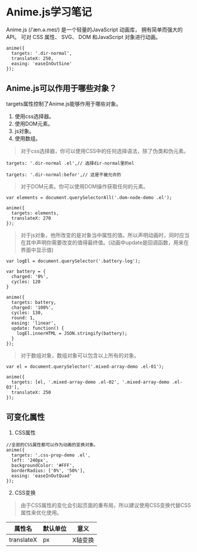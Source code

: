 # Anime.js学习笔记

Anime.js (/ˈæn.ə.meɪ/) 是一个轻量的JavaScript 动画库， 拥有简单而强大的API。
可对 CSS 属性、 SVG、 DOM 和JavaScript 对象进行动画。

```简单示例
anime({
  targets: '.dir-normal',
  translateX: 250,
  easing: 'easeInOutSine'
});
```

## Anime.js可以作用于哪些对象？

targets属性控制了Anime.js能够作用于哪些对象。

1. 使用css选择器。
2. 使用DOM元素。
3. js对象。
4. 使用数组。

> 对于css选择器，你可以使用CSS中的任何选择语法，除了伪类和伪元素。

```
targets: '.dir-normal .el',// 选择dir-normal里的el

targets: '.dir-normal:befor',// 这是不被允许的
```

> 对于DOM元素。你可以使用DOM操作获取任何的元素。

```
var elements = document.querySelectorAll('.dom-node-demo .el');

anime({
  targets: elements,
  translateX: 270
});
```

> 对于js对象，他所改变的是对象当中属性的值。所以声明动画时，同时应当在其中声明你需要改变的值得最终值。(动画中update是回调函数，用来在界面中显示值)

```
var logEl = document.querySelector('.battery-log');

var battery = {
  charged: '0%',
  cycles: 120
}

anime({
  targets: battery,
  charged: '100%',
  cycles: 130,
  round: 1,
  easing: 'linear',
  update: function() {
    logEl.innerHTML = JSON.stringify(battery);
  }
});
```

> 对于数组对象，数组对象可以包含以上所有的对象。

```
var el = document.querySelector('.mixed-array-demo .el-01');

anime({
  targets: [el, '.mixed-array-demo .el-02', '.mixed-array-demo .el-03'],
  translateX: 250
});
```

## 可变化属性

1. CSS属性

```
//全部的CSS属性都可以作为动画的变换对象。
anime({
  targets: '.css-prop-demo .el',
  left: '240px',
  backgroundColor: '#FFF',
  borderRadius: ['0%', '50%'],
  easing: 'easeInOutQuad'
});
```

2. CSS变换

> 由于CSS属性的变化会引起页面的重布局，所以建议使用CSS变换代替CSS属性来优化使用。

| 属性名 | 默认单位 | 意义 |
| - | - | - |
| translateX | px | X轴变换 |
